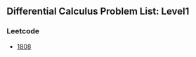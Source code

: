## Differential Calculus Problem List: Level1


### Leetcode
- [1808](math/differential_calculus/l1-lc-1808)


